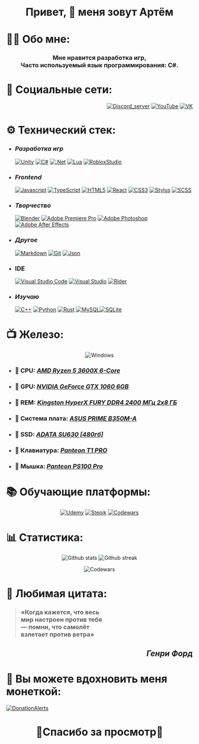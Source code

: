 <div align="center">
  <h1>Привет, 👋 меня зовут Артём</h1>
</div>

# 👨‍🎓 Обо мне:

  <div align="center">

### Мне нравится разработка игр, <br> Часто используемый язык программирования: C#.

  </div>

# 📸 Социальные сети:

<div align="right">

[![Discord_server](https://img.shields.io/badge/Discord-%235865F2.svg?style=for-the-badge&logo=discord&logoColor=white)](https://discord.gg/SUE3m8SQwM)
[![YouTube](https://img.shields.io/badge/YouTube-%23FF0000.svg?style=for-the-badge&logo=YouTube&logoColor=white)](https://www.youtube.com/channel/UCcCCadjB3FzW-JQVz4asDqg)
[![VK](https://img.shields.io/badge/VK-%230077FF.svg?style=for-the-badge&logo=Vk&logoColor=white)](https://vk.com/artpupser_0)

</div>

# ⚙️ Технический стек:

- ### _Разработка игр_

  [![Unity](https://img.shields.io/badge/unity%20-%23000000.svg?&style=for-the-badge&logo=unity&logoColor=white)]()
  [![C#](https://img.shields.io/badge/c%23-%23239120.svg?style=for-the-badge&logo=c-sharp&logoColor=white)]()
  [![.Net](https://img.shields.io/badge/.NET-5C2D91?style=for-the-badge&logo=.net&logoColor=white)]()
  [![Lua](https://img.shields.io/badge/lua-%232C2D72.svg?style=for-the-badge&logo=lua&logoColor=white)]()
  [![RobloxStudio](https://img.shields.io/badge/Roblox_Studio-1560BD?style=for-the-badge&logo=roblox&logoColor=white)]()

- ### _Frontend_

  [![Javascript](https://img.shields.io/badge/javascript%20-%23323330.svg?&style=for-the-badge&logo=javascript&logoColor=%23F7DF1E)]()
  [![TypeScript](https://img.shields.io/badge/typescript-%23007ACC.svg?style=for-the-badge&logo=typescript&logoColor=white)]()
  [![HTML5](https://img.shields.io/badge/html5-%23E34F26.svg?style=for-the-badge&logo=html5&logoColor=white)]()
  [![React](https://img.shields.io/badge/react-%2320232a.svg?style=for-the-badge&logo=react&logoColor=%2361DAFB)]()
  [![CSS3](https://img.shields.io/badge/css3-%231572B6.svg?style=for-the-badge&logo=css3&logoColor=white)]()
  [![Stylus](https://img.shields.io/badge/stylus%20-hotpink.svg?&style=for-the-badge&logo=stylus&logoColor=white)]()
  [![SCSS](https://img.shields.io/badge/SASS%20-hotpink.svg?&style=for-the-badge&logo=SASS&logoColor=white)]()

- ### _Творчество_

  [![Blender](https://img.shields.io/badge/blender-%23F5792A.svg?style=for-the-badge&logo=blender&logoColor=white)]()
  [![Adobe Premiere Pro](https://img.shields.io/badge/Adobe%20Premiere%20Pro-9999FF.svg?style=for-the-badge&logo=Adobe%20Premiere%20Pro&logoColor=white)]()
  [![Adobe Photoshop](https://img.shields.io/badge/adobe%20photoshop-%2331A8FF.svg?style=for-the-badge&logo=adobe%20photoshop&logoColor=white)]()
  [![Adobe After Effects](https://img.shields.io/badge/Adobe%20After%20Effects-9999FF.svg?style=for-the-badge&logo=Adobe%20After%20Effects&logoColor=white)]()

- ### _Другое_

  [![Markdown](https://img.shields.io/badge/markdown-%23000000.svg?style=for-the-badge&logo=markdown&logoColor=white)]()
  [![Git](https://img.shields.io/badge/git-%23F05033.svg?style=for-the-badge&logo=git&logoColor=white)]()
  [![Json](https://img.shields.io/badge/Json-%23696969.svg?style=for-the-badge&logo=json&logoColor=white)]()

- ### IDE

  [![Visual Studio Code](https://img.shields.io/badge/Visual%20Studio%20Code-0078d7.svg?style=for-the-badge&logo=visual-studio-code&logoColor=white)]()
  [![Visual Studio](https://img.shields.io/badge/Visual%20Studio-5C2D91.svg?style=for-the-badge&logo=visual-studio&logoColor=white)]()
  [![Rider](https://img.shields.io/badge/Rider-000000.svg?style=for-the-badge&logo=Rider&logoColor=white&color=black&labelColor=crimson)]()

- ### _Изучаю_

  [![C++](https://img.shields.io/badge/c++-%2300599C.svg?style=for-the-badge&logo=c%2B%2B&logoColor=white)]()
  [![Python](https://img.shields.io/badge/python-3670A0?style=for-the-badge&logo=python&logoColor=ffdd54)]()
  [![Rust](https://img.shields.io/badge/rust-%23000000.svg?style=for-the-badge&logo=rust&logoColor=white)]()
  [![MySQL](https://img.shields.io/badge/mysql-%2300f.svg?style=for-the-badge&logo=mysql&logoColor=white)]()[![SQLite](https://img.shields.io/badge/sqlite-%2307405e.svg?style=for-the-badge&logo=sqlite&logoColor=white)]()

# 📺 Железо:

<div align="center">

![Windows](https://img.shields.io/badge/Windows_10-0078D6?style=for-the-badge&logo=windows&logoColor=white)

</div>

- ### 🔗 CPU: [_AMD Ryzen 5 3600X 6-Core_](https://www.ozon.ru/product/protsessor-amd-ryzen-5-3600-box-100-100000031box-154912372/reviews/)
- ### 🔗 GPU: [_NVIDIA GeForce GTX 1060 6GB_](https://www.ozon.ru/product/videokarta-asus-geforce-gtx-1060-asus-turbo-gtx-1060-6-gb-6-gb-373455334-959081575/?asb=WG3SEwJFu%252BL7ZjPjg4KVIcwhGKPanMhWWJp%252Bzm96LOc%253D&asb2=apFtvxOe5QEZkAxEDCfo5gEEvq3-cqvRm_aRvZVR8PmikgMeYCWfTZsJzx_q_AqN&avtc=1&avte=2&avts=1684267165&sh=3KyFmGT9Dg)
- ### 🔗 REM: [_Kingston HyperX FURY DDR4 2400 МГц 2x8 ГБ_](https://www.ozon.ru/product/operativnaya-pamyat-kingston-hyperx-fury-ddr4-2400-mgts-black-2x8-gb-hx424c15fbk2-878467254/?advert=ahIv9UT3R-B_-x2PlFGaAhzxPMWeNIFLJso3xAHWmo0DiWTObun0YoPnYU5iFgkKzxc211NmebKbuG9j7WLryXWg-99juVXN6HUDlALRIc9vzSDSOs9aOD28NnJQdNddLfk_Jq49F-G25rvLBet4_81mjs5frim4B3xD_NMoz_L2Yfxr1ljpDLgXH8NXX_HQSXiJcPwVp_JXNSPTMufDy5uS2rnyX50WIHfGpGzreXEk7-rTGtBX7RhqfoU_72RO68oIOE1Ln4YPs6xPBHRUUdWaeQ9aoW6cUr4qv1qH3ErbIph7r1GJohLLhzZdd2iNHpjBxAWQ1N8lyc8&avtc=1&avte=2&avts=1684267748&from_sku=878467254&from_url=https%253A%252F%252Fwww.ozon.ru%252Fcategory%252Fkingston-hyperx-khx3200c16d4-8gx%252F&keywords=kingston+hyperx+khx3200c16d4%2F8gx&oos_search=false&sh=3KyFmMGvKg)
- ### 🔗 Система плата: [_ASUS PRIME B350M-A_](https://www.ozon.ru/product/materinskaya-plata-asus-prime-b350m-a-746259758/?sh=3KyFmFVjDA)
- ### 🔗 SSD: [_ADATA SU630 [480гб]_](https://www.ozon.ru/product/480-gb-vnutrenniy-ssd-disk-adata-ultimate-su630-asu630ss-480gq-r-332269695/?advert=1SJjTo-DMvTUWEN2tNvAwAqC2WJtzO1EZ2JI4uxy6tq_rgAx6wfnlPtPGy96RfULCYu4pvWDRDcY6ZOtGE8763d6OeDHgRML72NDP6cYVSVHAbRF2sTVogqtKfC2Uri8zvTETsVAI9uX9K_lrssv4d4wFS32YNZfqaYeDT12IoZQN3rilxVHzGm9ii-3WbFmjhaoW1VodX-CYTfS0yLAZQhUMRrueGrrvz36b2OLztDHHZquGoGum_QpsNshykUQjELsR1fwS5rWnYki2v2G1VOmPsdw2ON7zhHUx9iBzloa7So5yR2v4tu0okVEtsnhUuxTtA&avtc=1&avte=2&avts=1684268043&keywords=ssd+adata+su630&sh=3KyFmF8g5A)
- ### 🔗 Клавиатура: [_Panteon T1 PRO_](https://www.ozon.ru/product/klaviatura-jet-a-t1-pro-923969465/?utm_source=yandex_serp_products&utm_medium=organic&sh=3KyFmFTkeA)
- ### 🔗 Мышка: [_Panteon PS100 Pro_](https://www.ozon.ru/product/igrovaya-mysh-ultralegkaya-s-podsvetkoy-led-chroma-light-panteon-ps100-pro-pixart-3335-s-originalnoy-941347078/?from_sku=325194354&from_url=https%253A%252F%252Fyandex.ru%252F&oos_search=false&sh=3KyFmHYevg&utm_medium=organic&utm_source=yandex_serp_products)

# 📚 Обучающие платформы:

  <div align="center">
  
  [![Udemy](https://img.shields.io/badge/Udemy-A435F0?style=for-the-badge&logo=Udemy&logoColor=white)](https://www.udemy.com/user/artiom-1580/)
  [![Stepik](https://img.shields.io/badge/Stepik-000?style=for-the-badge&logo=Stepik&logoColor=white)](https://stepik.org/users/533858250)
  [![Codewars](https://img.shields.io/badge/Codewars-B1361E?style=for-the-badge&logo=codewars&logoColor=white)](https://www.codewars.com/users/Artpupser)

  </div>

# 📊 Статистика:

<div align="center">

![Github stats](https://github-readme-stats.vercel.app/api?username=artpupser&theme=nightowl&hide_border=false&include_all_commits=false&count_private=false)
![Github streak](https://github-readme-streak-stats.herokuapp.com/?user=artpupser&theme=nightowl&hide_border=false)

![Codewars](https://www.codewars.com/users/Artpupser/badges/large)

</div>

# 📜 Любимая цитата:

<div >

> ### «Когда кажется, что весь <br> мир настроен против тебя <br>— помни, что самолёт <br> взлетает против ветра»

</div>

<div align="right">

## _Генри Форд_

</div>

# 💸 Вы можете вдохновить меня монеткой:

[![DonationAlerts](https://img.shields.io/badge/DonationAlerts-%23FF8C00.svg?style=for-the-badge&logo=DonationAlerts&logoColor=white)](https://www.donationalerts.com/r/artpupser)

<div align="center">

# 💓Спасибо за просмотр💓

</div>
